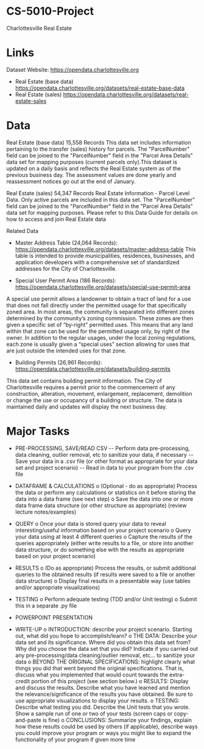 # CS-5010-Project
Charlottesville Real Estate

# Links
Dataset Website: https://opendata.charlottesville.org
- Real Estate (base data) https://opendata.charlottesville.org/datasets/real-estate-base-data
- Real Estate (sales) https://opendata.charlottesville.org/datasets/real-estate-sales

# Data
Real Estate (base data)
15,558 Records
This data set includes information pertaining to the transfer (sales) history for parcels. The "ParcelNumber" field can be joined to the "ParcelNumber" field in the "Parcel Area Details" data set for mapping purposes (current parcels only).This dataset is updated on a daily basis and reflects the Real Estate system as of the previous business day. The assessment values are done yearly and reassessment notices go out at the end of January.

Real Estate (sales)
54,347 Records
Real Estate Information - Parcel Level Data.  Only active parcels are included in this data set.  The "ParcelNumber" field can be joined to the "ParcelNumber" field in the "Parcel Area Details" data set for mapping purposes. Please refer to this Data Guide for details on how to access and join Real Estate data

Related Data
- Master Address Table (24,064 Records): https://opendata.charlottesville.org/datasets/master-address-table
This table is intended to provide municipalities, residences, businesses, and application developers with a comprehensive set of standardized addresses for the City of Charlottesville.

- Special User Permit Area (186 Records): https://opendata.charlottesville.org/datasets/special-use-permit-area

A special use permit allows a landowner to obtain a tract of land for a use that does not fall directly under the permitted usage for that specifically zoned area. In most areas, the community is separated into different zones determined by the community’s zoning commission. These zones are then given a specific set of “by-right” permitted uses. This means that any land within that zone can be used for the permitted usage only, by right of the owner. In addition to the regular usages, under the local zoning regulations, each zone is usually given a “special uses” section allowing for uses that are just outside the intended uses for that zone. 

- Building Permits (26,961 Records): https://opendata.charlottesville.org/datasets/building-permits

This data set contains building permit information.  The City of Charlottesville requires a permit prior to the commencement of any construction, alteration, movement, enlargement, replacement, demolition or change the use or occupancy of a building or structure. The data is maintained daily and updates will display the next business day.

# Major Tasks
- PRE-PROCESSING, SAVE/READ CSV
-- Perform data pre-processing, data cleaning, outlier removal, etc to sanitize your data, if necessary
-- Save your data in a .csv file (or other format as appropriate for your data set and project scenario)
-- Read in data to your program from the .csv file
   
- DATAFRAME & CALCULATIONS
   o (Optional - do as appropriate) Process the data or perform any calculations or statistics on it before storing the data into a data frame (see next step)
   o Save the data into one or more data frame data structure (or other structure as appropriate) (review lecture notes/examples)
- QUERY
   o Once your data is stored query your data to reveal interesting/useful information based on your project scenario
   o Query your data using at least 4 different queries
   o Capture the results of the queries appropriately (either write results to a file, or store into another data structure, or do something else with the results as appropriate based on your project scenario)
- RESULTS
   o (Do as appropriate) Process the results, or submit additional queries to the obtained results (if results were saved to a file or another data structure)
   o Display final results in a presentable way (use tables and/or appropriate visualizations)
- TESTING
   o Perform adequate testing (TDD and/or Unit testing)
   o Submit this in a separate .py file
- POWERPOINT PRESENTATION
- WRITE-UP
   o INTRODUCTION: describe your project scenario. Starting out, what did you hope to accomplish/learn?
   o THE DATA: Describe your data set and its significance. Where did you obtain this data set from? Why did you choose the data set that you did? Indicate if you carried out any pre-processing/data cleaning/outlier removal, etc… to sanitize your data
   o BEYOND THE ORIGINAL SPECIFICATIONS: highlight clearly what things you did that went beyond the original specifications. That is, discuss what you implemented that would count towards the extra-credit portion of this project (see section below.)
   o RESULTS: Display and discuss the results. Describe what you have learned and mention the relevance/significance of the results you have obtained. Be sure to use appropriate visualizations to display your results.
   o TESTING: Describe what testing you did. Describe the Unit tests that you wrote. Show a sample run of one or two of your tests (screen caps or copy-and-paste is fine)
   o CONCLUSIONS: Summarize your findings, explain how these results could be used by others (if applicable), describe ways you could improve your program or ways you might like to expand the functionality of your program if given more time
